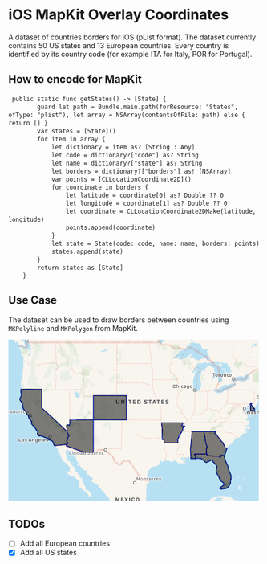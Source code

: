 # iOS MapKit Overlay Coordinates
A dataset of countries borders for iOS (pList format). The dataset currently contains 50 US states and 13 European countries. Every country is identified by its country code (for example ITA for Italy, POR for Portugal).

## How to encode for MapKit
```
 public static func getStates() -> [State] {
        guard let path = Bundle.main.path(forResource: "States", ofType: "plist"), let array = NSArray(contentsOfFile: path) else { return [] }
        var states = [State]()
        for item in array {
            let dictionary = item as? [String : Any]
            let code = dictionary?["code"] as? String
            let name = dictionary?["state"] as? String
            let borders = dictionary?["borders"] as! [NSArray]
            var points = [CLLocationCoordinate2D]()
            for coordinate in borders {
                let latitude = coordinate[0] as? Double ?? 0
                let longitude = coordinate[1] as? Double ?? 0
                let coordinate = CLLocationCoordinate2DMake(latitude, longitude)
                points.append(coordinate)
            }
            let state = State(code: code, name: name, borders: points)
            states.append(state)
        }
        return states as [State]
    }
 ```
 ## Use Case
 The dataset can be used to draw borders between countries using `MKPolyline` and `MKPolygon` from MapKit.
 
 <img src="countries.png" width="500">
 
 ## TODOs
 - [ ] Add all European countries
 - [x] Add all US states
